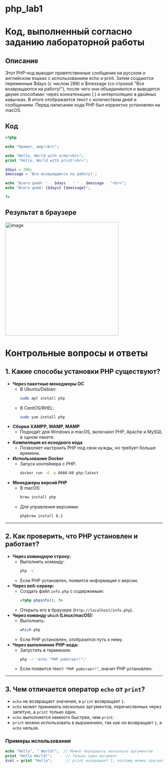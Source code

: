 # php_lab1

# Код, выполненный согласно заданию лабораторной работы

## Описание
Этот PHP-код выводит приветственные сообщения на русском и английском языках с использованием echo и print. Затем создаются переменные $days (с числом 288) и $message (со строкой "Все возвращаются на работу!"), после чего они объединяются и выводятся двумя способами: через конкатенацию (.) и интерполяцию в двойных кавычках. В итоге отображается текст с количеством дней и сообщением. Перед написание кода PHP был корректно установлен на macOS.

## Код
```php
<?php

echo "Привет, мир!<br>";

echo "Hello, World with echo!<br>";
print "Hello, World with print!<br>";

$days = 288;
$message = 'Все возвращаются на работу!';

echo 'Всего дней: ' . $days . ' ' . $message . "<br>"; 
echo "Всего дней: {$days} {$message}";

?>
```

## Результат в браузере

<img width="362" alt="image" src="https://github.com/user-attachments/assets/a0d137cc-1614-473a-8856-6c5a983411b9" />


# Контрольные вопросы и ответы

## 1. Какие способы установки PHP существуют?
- **Через пакетные менеджеры ОС**  
  - В Ubuntu/Debian:  
    ```bash
    sudo apt install php
    ```
  - В CentOS/RHEL:  
    ```bash
    sudo yum install php
    ```
- **Сборки XAMPP, WAMP, MAMP**  
  - Подходят для Windows и macOS, включают PHP, Apache и MySQL в одном пакете.  
- **Компиляция из исходного кода**  
  - Позволяет настроить PHP под свои нужды, но требует больше времени.  
- **Использование Docker**  
  - Запуск контейнера с PHP:  
    ```bash
    docker run -d -p 8080:80 php:latest
    ```
- **Менеджеры версий PHP**  
  - В macOS:  
    ```bash
    brew install php
    ```
  - Для управления версиями:  
    ```bash
    phpbrew install 8.1
    ```

---

## 2. Как проверить, что PHP установлен и работает?
- **Через командную строку:**  
  - Выполнить команду:  
    ```bash
    php -v
    ```
  - Если PHP установлен, появится информация о версии.  
- **Через веб-сервер:**  
  - Создать файл `info.php` с содержимым:  
    ```php
    <?php phpinfo(); ?>
    ```
  - Открыть его в браузере (`http://localhost/info.php`).  
- **Через команду `which` (Linux/macOS):**  
  - Выполнить:  
    ```bash
    which php
    ```
  - Если PHP установлен, отобразится путь к нему.  
- **Через выполнение PHP-кода:**  
  - Запустить в терминале:  
    ```bash
    php -r 'echo "PHP работает!";'
    ```
  - Если появится текст `"PHP работает!"`, значит PHP установлен.  

---

## 3. Чем отличается оператор `echo` от `print`?
- `echo` не возвращает значения, а `print` возвращает `1`.
- `echo` может принимать несколько аргументов, перечисленных через запятую, а `print` только один.
- `echo` выполняется немного быстрее, чем `print`.
- `print` можно использовать в выражениях, так как он возвращает `1`, а `echo` нельзя.

### **Примеры использования**
```php
echo "Hello", " World!";  // Можно передавать несколько аргументов  
print "Hello World!";      // Только один аргумент  
$val = print "Hello";      // print возвращает 1, поэтому можно присвоить значение переменной  
